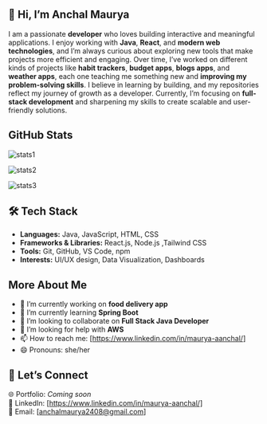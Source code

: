 ##  👋 Hi, I’m Anchal Maurya  

I am a passionate **developer** who loves building interactive and meaningful applications. I enjoy working with **Java**, **React**, and **modern web technologies**, and I’m always curious about exploring new tools that make projects more efficient and engaging. Over time, I’ve worked on different kinds of projects like **habit trackers**, **budget apps**, **blogs apps**, and **weather apps**, each one teaching me something new and **improving my problem-solving skills**. I believe in learning by building, and my repositories reflect my journey of growth as a developer. Currently, I’m focusing on **full-stack development** and sharpening my skills to create scalable and user-friendly solutions.

## GitHub Stats

![stats1](https://github-readme-streak-stats.herokuapp.com/?user=AnchalMaurya)

![stats2](https://github-readme-stats.vercel.app/api/top-langs/?username=AnchalMaurya)

![stats3](https://github-readme-stats.vercel.app/api/?username=AnchalMaurya)


## 🛠️ Tech Stack  
- **Languages:** Java, JavaScript, HTML, CSS  
- **Frameworks & Libraries:** React.js, Node.js ,Tailwind CSS 
- **Tools:** Git, GitHub, VS Code, npm  
- **Interests:** UI/UX design, Data Visualization, Dashboards  

## More About Me

- 🔭 I’m currently working on **food delivery app**
- 🌱 I’m currently learning **Spring Boot**
- 👯 I’m looking to collaborate on **Full Stack Java Developer**
- 🤔 I’m looking for help with **AWS**
- 📫 How to reach me: [https://www.linkedin.com/in/maurya-aanchal/]
- 😄 Pronouns: she/her


## 🤝 Let’s Connect  
🌐 Portfolio: *Coming soon*  
💼 LinkedIn: [https://www.linkedin.com/in/maurya-aanchal/]  
📧 Email: [anchalmaurya2408@gmail.com]  


